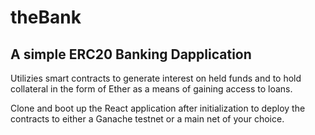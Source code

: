 # theBank
## A simple ERC20 Banking Dapplication 

Utilizies smart contracts to generate interest on held funds and to hold collateral in the form of Ether as a means of gaining access to loans. 

Clone and boot up the React application after initialization to deploy the contracts to either a Ganache testnet or a main net of your choice.
